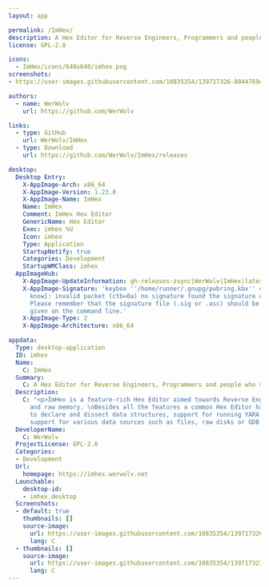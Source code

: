 ```yaml
---
layout: app

permalink: /ImHex/
description: A Hex Editor for Reverse Engineers, Programmers and people who value their retinas when working at 3 AM
license: GPL-2.0

icons:
  - ImHex/icons/640x640/imhex.png
screenshots:
- https://user-images.githubusercontent.com/10835354/139717326-8044769d-527b-4d88-8adf-2d4ecafdca1f.png

authors:
  - name: WerWolv
    url: https://github.com/WerWolv

links:
  - type: GitHub
    url: WerWolv/ImHex
  - type: Download
    url: https://github.com/WerWolv/ImHex/releases

desktop:
  Desktop Entry:
    X-AppImage-Arch: x86_64
    X-AppImage-Version: 1.23.0
    X-AppImage-Name: ImHex
    Name: ImHex
    Comment: ImHex Hex Editor
    GenericName: Hex Editor
    Exec: imhex %U
    Icon: imhex
    Type: Application
    StartupNotify: true
    Categories: Development
    StartupWMClass: imhex
  AppImageHub:
    X-AppImage-UpdateInformation: gh-releases-zsync|WerWolv|ImHex|latest|imhex-*.AppImage.zsync
    X-AppImage-Signature: 'keybox ''/home/runner/.gnupg/pubring.kbx'' created [don''t
      know]: invalid packet (ctb=0a) no signature found the signature could not be verified.
      Please remember that the signature file (.sig or .asc) should be the first file
      given on the command line.'
    X-AppImage-Type: 2
    X-AppImage-Architecture: x86_64

appdata:
  Type: desktop-application
  ID: imhex
  Name:
    C: ImHex
  Summary:
    C: A Hex Editor for Reverse Engineers, Programmers and people who value their retinas when working at 3 AM
  Description:
    C: "<p>ImHex is a feature-rich Hex Editor aimed towards Reverse Engineers working with foreign data formats, malware, executables
      and raw memory. \nBesides all the features a common Hex Editor has, ImHex also features a custom scripting language used
      to declare and dissect data structures, support for running YARA rules, a node-based graphical data pre-processor and
      support for various data sources such as files, raw disks or GDB Servers.</p>"
  DeveloperName:
    C: WerWolv
  ProjectLicense: GPL-2.0
  Categories:
  - Development
  Url:
    homepage: https://imhex.werwolv.net
  Launchable:
    desktop-id:
    - imhex.desktop
  Screenshots:
  - default: true
    thumbnails: []
    source-image:
      url: https://user-images.githubusercontent.com/10835354/139717326-8044769d-527b-4d88-8adf-2d4ecafdca1f.png
      lang: C
  - thumbnails: []
    source-image:
      url: https://user-images.githubusercontent.com/10835354/139717323-1f8c9d52-f7eb-4f43-9f11-097ac728ed6c.png
      lang: C
---
```

